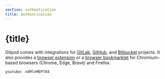 ```yaml
---
section: authentication
title: Authentication
---
```


<script context="module">
  export const prerender = true;
</script>

# {title}

Gitpod comes with integrations for [GitLab](/docs/configure/authentication/gitlab), [GitHub](/docs/configure/authentication/github), and [Bitbucket](/docs/configure/authentication/bitbucket) projects. It also provides a [browser extension](/docs/browser-extension) or a [browser bookmarklet](/docs/configure/users/browser-bookmarklet) for Chromium-based browsers (Chrome, Edge, Brave) and Firefox.

`youtube: nXMlnMEP784`
